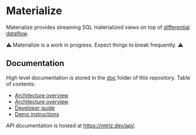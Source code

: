 # Materialize

Materialize provides streaming SQL materialized views on top of
[differential dataflow].

⚠️  Materialize is a work in progress. Expect things to break frequently. ⚠️

[differential dataflow]: https://github.com/TimelyDataflow/differential-dataflow

## Documentation

High level documentation is stored in the [doc](doc) folder of this
repository. Table of contents:

  * [Architecture overview](doc/user/content/overview/what-is-materialize.md)
  * [Architecture overview](doc/user/content/overview/architecture.md)
  * [Developer guide](doc/deverloper/develop.md)
  * [Demo instructions](doc/developer/demo.md)

API documentation is hosted at <https://mtrlz.dev/api/>.
